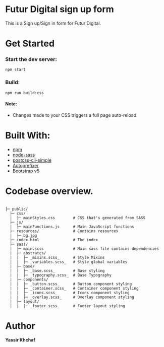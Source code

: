 # Futur Digital sign up form

This is a Sign up/Sign in form for Futur Digital.

# Get Started

### Start the dev server:
```
npm start
```

### Build:
```
npm run build:css
```

#### Note:
* Changes made to your CSS triggers a full page auto-reload.


# Built With:

* [npm](https://www.npmjs.com/) 
* [node-sass](https://www.npmjs.com/package/node-sass) 
* [postcss-cli-simple](https://www.npmjs.com/package/postcss-cli-simple) 
* [Autoprefixer](https://www.npmjs.com/package/autoprefixer) 
* [Bootstrap v5](https://getbootstrap.com/) 


# Codebase overview.

```

├─ public/
  ├─ css/
  |  ├─ mainStyles.css        # CSS that's generated from SASS
  ├─ js/
  |  ├─ mainFunctions.js      # Main JavaScript functions
  ├─ resources/               # Contains resources
  |  ├─ bg.jpg
  ├─ index.html               # The index
  ├─ sass/
  |  ├─ main.scss             # Main sass file contains dependencies
  |  ├─ abstratcs/
  |  |  ├─ _mixins.scss_      # Style Mixins
  |  |  ├─ _variables.scss_   # Style global variables
  |  ├─ base/
  |  |  ├─ _base.scss_        # Base styling
  |  |  ├─ _typography.scss_  # Base Typography
  |  ├─ components/
  |  |  ├─ _button.scss_      # Button component styling
  |  |  ├─ _container.scss_   # Container component styling
  |  |  ├─ _icons.scss_       # Icons component styling
  |  |  ├─ _overlay.scss_     # Overlay component styling
  |  ├─ layout/
  |  |  ├─ _footer.scss_      # Footer layout styling

```

# Author

 **Yassir Khchaf** 
